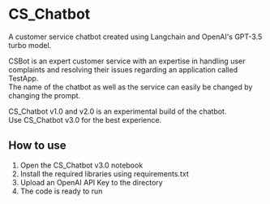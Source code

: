 # CS_Chatbot
A customer service chatbot created using Langchain and OpenAI's GPT-3.5 turbo model.

CSBot is an expert customer service with an expertise in handling user complaints and resolving their issues regarding an application called TestApp.\
The name of the chatbot as well as the service can easily be changed by changing the prompt.

CS_Chatbot v1.0 and v2.0 is an experimental build of the chatbot.\
Use CS_Chatbot v3.0 for the best experience.

## How to use
1. Open the CS_Chatbot v3.0 notebook
2. Install the required libraries using requirements.txt
3. Upload an OpenAI API Key to the directory
4. The code is ready to run
